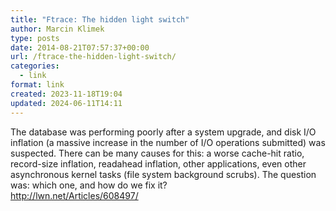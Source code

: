 ```yaml
---
title: "Ftrace: The hidden light switch"
author: Marcin Klimek
type: posts
date: 2014-08-21T07:57:37+00:00
url: /ftrace-the-hidden-light-switch/
categories:
  - link
format: link
created: 2023-11-18T19:04
updated: 2024-06-11T14:11
---
```

<div>
  The database was performing poorly after a system upgrade, and disk I/O inflation (a massive increase in the number of I/O operations submitted) was suspected. There can be many causes for this: a worse cache-hit ratio, record-size inflation, readahead inflation, other applications, even other asynchronous kernel tasks (file system background scrubs). The question was: which one, and how do we fix it?
</div>

<div>
</div>

<div>
  <a href="http://lwn.net/Articles/608497/">http://lwn.net/Articles/608497/</a>
</div>

<div>
</div>